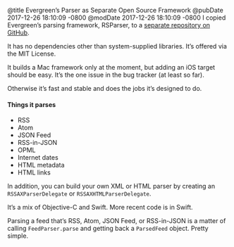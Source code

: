 @title Evergreen’s Parser as Separate Open Source Framework
@pubDate 2017-12-26 18:10:09 -0800
@modDate 2017-12-26 18:10:09 -0800
I copied Evergreen’s parsing framework, RSParser, to a <a href="https://github.com/brentsimmons/RSParser">separate repository on GitHub</a>.

It has no dependencies other than system-supplied libraries. It’s offered via the MIT License.

It builds a Mac framework only at the moment, but adding an iOS target should be easy. It’s the one issue in the bug tracker (at least so far).

Otherwise it’s fast and stable and does the jobs it’s designed to do.

#### Things it parses

* RSS
* Atom
* JSON Feed
* RSS-in-JSON
* OPML
* Internet dates
* HTML metadata
* HTML links

In addition, you can build your own XML or HTML parser by creating an `RSSAXParserDelegate` or `RSSAXHTMLParserDelegate`.

It’s a mix of Objective-C and Swift. More recent code is in Swift.

Parsing a feed that’s RSS, Atom, JSON Feed, or RSS-in-JSON is a matter of calling `FeedParser.parse` and getting back a `ParsedFeed` object. Pretty simple.
